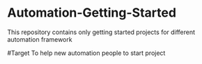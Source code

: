 # Automation-Getting-Started
This repository contains only getting started projects for different automation framework

#Target 
To help new automation people to start project 
